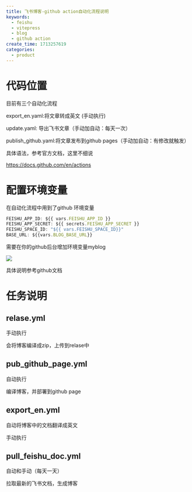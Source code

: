 ```yaml
---
title: 飞书博客-github action自动化流程说明
keywords:
  - feishu
  - vitepress
  - blog
  - github action
create_time: 1713257619
categories:
  - product
---
```



 

# 代码位置 

目前有三个自动化流程

export_en.yaml:将文章转成英文 (手动执行)

update.yaml: 导出飞书文章（手动加自动：每天一次）

publish_github.yaml:将文章发布到github pages（手动加自动：有修改就触发）

具体语法，参考官方文档，这里不细说

https://docs.github.com/en/actions

# 配置环境变量

在自动化流程中用到了github 环境变量 

```ts
FEISHU_APP_ID: ${{ vars.FEISHU_APP_ID }}
FEISHU_APP_SECRET: ${{ secrets.FEISHU_APP_SECRET }}
FEISHU_SPACE_ID: "${{ vars.FEISHU_SPACE_ID}}"
BASE_URL: ${{vars.BLOG_BASE_URL}}
```

需要在你的github后台增加环境变量myblog

<img src="/assets/X7OibIoBYoQmVAx8rjPcjhTTnxb.png" src-width="828" class="m-auto" src-height="515" align="center"/>

具体说明参考github文档

# 任务说明

## relase.yml

手动执行

会将博客编译成zip，上传到relase中

## pub_github_page.yml

自动执行

编译博客，并部署到github page 

## export_en.yml

自动将博客中的文档翻译成英文

手动执行

## pull_feishu_doc.yml

自动和手动（每天一天）

拉取最新的飞书文档，生成博客

